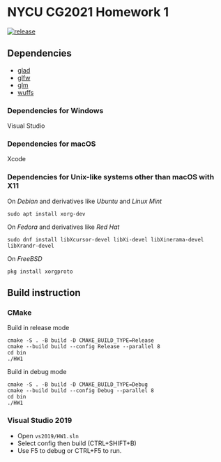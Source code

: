 # NYCU CG2021 Homework 1

[![release](https://github.com/TheLurkingCat/CG2021-HW1/actions/workflows/build.yml/badge.svg?branch=release&event=push)](https://github.com/TheLurkingCat/CG2021-HW1/actions/workflows/build.yml)

## Dependencies

- [glad](https://github.com/Dav1dde/glad)
- [glfw](https://github.com/glfw/glfw)
- [glm](https://github.com/g-truc/glm)
- [wuffs](https://github.com/google/wuffs)

### Dependencies for Windows

Visual Studio

### Dependencies for macOS

Xcode

### Dependencies for Unix-like systems other than macOS with X11

On *Debian* and derivatives like *Ubuntu* and *Linux Mint*

`sudo apt install xorg-dev`

On *Fedora* and derivatives like *Red Hat*

`sudo dnf install libXcursor-devel libXi-devel libXinerama-devel libXrandr-devel`

On *FreeBSD*

`pkg install xorgproto`

## Build instruction

### CMake

Build in release mode
```bash=
cmake -S . -B build -D CMAKE_BUILD_TYPE=Release
cmake --build build --config Release --parallel 8
cd bin
./HW1
```

Build in debug mode
```bash=
cmake -S . -B build -D CMAKE_BUILD_TYPE=Debug
cmake --build build --config Debug --parallel 8
cd bin
./HW1
```

### Visual Studio 2019

- Open `vs2019/HW1.sln`
- Select config then build (CTRL+SHIFT+B)
- Use F5 to debug or CTRL+F5 to run.
